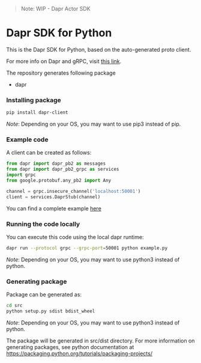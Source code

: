 > Note: WIP - Dapr Actor SDK

# Dapr SDK for Python
This is the Dapr SDK for Python, based on the auto-generated proto client.<br>

For more info on Dapr and gRPC, visit [this link](https://github.com/dapr/docs/tree/master/howto/create-grpc-app).

The repository generates following package
- dapr

### Installing package
```sh
pip install dapr-client
```
*Note*: Depending on your OS, you may want to use pip3 instead of pip.

### Example code
A client can be created as follows:

```python
from dapr import dapr_pb2 as messages
from dapr import dapr_pb2_grpc as services
import grpc
from google.protobuf.any_pb2 import Any

channel = grpc.insecure_channel('localhost:50001')
client = services.DaprStub(channel)
```

You can find a complete example [here](https://github.com/dapr/python-sdk/blob/master/example.py)

### Running the code locally

You can execute this code using the local dapr runtime:

```sh
dapr run --protocol grpc --grpc-port=50001 python example.py
```
*Note*: Depending on your OS, you may want to use python3 instead of python.


### Generating package
Package can be generated as:
```sh
cd src
python setup.py sdist bdist_wheel
```
*Note*: Depending on your OS, you may want to use python3 instead of python.

The package will be generated in src/dist directory.
For more information on generating packages, see python documentation at https://packaging.python.org/tutorials/packaging-projects/
